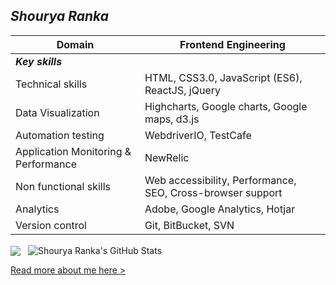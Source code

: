 ## *Shourya Ranka*

| Domain | Frontend Engineering |
| ------- | --------|
| **_Key skills_** | |
Technical skills | HTML, CSS3.0, JavaScript (ES6), ReactJS, jQuery
Data Visualization | Highcharts, Google charts, Google maps, d3.js
Automation testing | WebdriverIO, TestCafe
Application Monitoring & Performance | NewRelic
Non functional skills | Web accessibility, Performance, SEO, Cross-browser support
Analytics | Adobe, Google Analytics, Hotjar
Version control | Git, BitBucket, SVN

 
<img src="https://github-readme-stats.vercel.app/api/top-langs/?username=sranka23"  style="margin-right: 8px; vertical-align: middle;" />

 <img src="https://github-readme-stats.vercel.app/api?username=sranka23&show_icons=true&line_height=27&count_private=true" alt="Shourya Ranka's GitHub Stats" style="margin-right: 8px; vertical-align: middle;" />
 
[Read more about me here >](https://flowcv.me/shourya-ranka)
